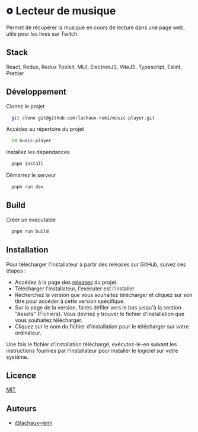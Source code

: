 # <img alt="Logo" height="19" src="src/assets/logo.png" width="19"/> Lecteur de musique

Permet de récupérer la musique en cours de lecture dans une page web, utile pour les lives sur
Twitch.

## Stack

React, Redux, Redux Toolkit, MUI, ElectronJS, ViteJS, Typescript, Eslint, Prettier

## Développement

Clonez le projet

```bash
  git clone git@github.com:lachaux-remi/music-player.git
```

Accédez au répertoire du projet

```bash
  cd music-player
```

Installez les dépendances

```bash
  pnpm install
```

Démarrez le serveur

```bash
  pnpm run dev
```

## Build

Créer un executable

```bash
  pnpm run build
```

## Installation

Pour télécharger l'installateur à partir des releases sur GitHub, suivez ces étapes :

- Accédez à la page des [releases](https://github.com/lachaux-remi/music-player/releases) du projet.
- Télécharger l'installateur, l'exécuter est l'installer
- Recherchez la version que vous souhaitez télécharger et cliquez sur son titre pour accéder à cette version spécifique.
- Sur la page de la version, faites défiler vers le bas jusqu'à la section "Assets" (Fichiers). Vous devriez y trouver
  le fichier d'installation que vous souhaitez télécharger.
- Cliquez sur le nom du fichier d'installation pour le télécharger sur votre ordinateur.

Une fois le fichier d'installation téléchargé, exécutez-le-en suivant les instructions fournies par l'installateur pour
installer le logiciel sur votre système.

## Licence

[MIT](LICENSE)

## Auteurs

- [@lachaux-remi](https://www.github.com/lachaux-remi)
